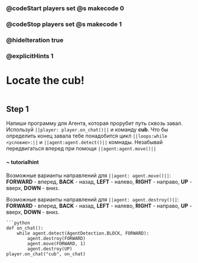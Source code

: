 ### @codeStart players set @s makecode 0
### @codeStop players set @s makecode 1

### @hideIteration true 
### @explicitHints 1


# Locate the cub!

```python
```

## Step 1
Напиши программу для Агента, которая прорубит путь сквозь завал. Используй ``||player: player.on_chat()||`` и команду **cub**. Что бы определить конец завала тебе понадобится цикл ``||loops:while <условие>:||`` и ``||agent:agent.detect()||`` комнады. Незабывай передвигаться вперед при помощи ``||agent:agent.move()||`` 

#### ~ tutorialhint 
Возможные варианты направлений для ``||agent: agent.move()||``: **FORWARD** - вперед, **BACK** - назад, **LEFT** - налево, **RIGHT** - направо, **UP** - вверх, **DOWN** - вниз.

Возможные варианты направлений для ``||agent: agent.destroy()||``: **FORWARD** - вперед, **BACK** - назад, **LEFT** - налево, **RIGHT** - направо, **UP** - вверх, **DOWN** - вниз.


```ghost
```python
def on_chat():
    while agent.detect(AgentDetection.BLOCK, FORWARD):
        agent.destroy(FORWARD)
        agent.move(FORWARD, 1)
        agent.destroy(UP)
player.on_chat("cub", on_chat)
``` 